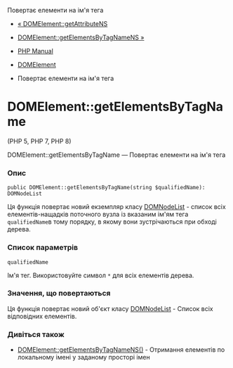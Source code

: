 Повертає елементи на ім'я тега

-   [« DOMElement::getAttributeNS](domelement.getattributens.html)
    
-   [DOMElement::getElementsByTagNameNS »](domelement.getelementsbytagnamens.html)
    
-   [PHP Manual](index.html)
    
-   [DOMElement](class.domelement.html)
    
-   Повертає елементи на ім'я тега
    

# DOMElement::getElementsByTagName

(PHP 5, PHP 7, PHP 8)

DOMElement::getElementsByTagName — Повертає елементи на ім'я тега

### Опис

```methodsynopsis
public DOMElement::getElementsByTagName(string $qualifiedName): DOMNodeList
```

Ця функція повертає новий екземпляр класу [DOMNodeList](class.domnodelist.html) - список всіх елементів-нащадків поточного вузла із вказаним ім'ям тега `qualifiedName`в тому порядку, в якому вони зустрічаються при обході дерева.

### Список параметрів

`qualifiedName`

Ім'я тег. Використовуйте символ `*` для всіх елементів дерева.

### Значення, що повертаються

Ця функція повертає новий об'єкт класу [DOMNodeList](class.domnodelist.html) - Список всіх відповідних елементів.

### Дивіться також

-   [DOMElement::getElementsByTagNameNS()](domelement.getelementsbytagnamens.html) - Отримання елементів по локальному імені у заданому просторі імен